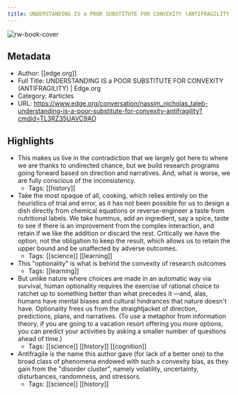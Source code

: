 ```yaml
---
title: UNDERSTANDING IS a POOR SUBSTITUTE FOR CONVEXITY (ANTIFRAGILITY) | Edge.org
---
```

![rw-book-cover](https://readwise-assets.s3.amazonaws.com/static/images/article2.74d541386bbf.png)

## Metadata
- Author: [[edge.org]]
- Full Title: UNDERSTANDING IS a POOR SUBSTITUTE FOR CONVEXITY (ANTIFRAGILITY) | Edge.org
- Category: #articles
- URL: https://www.edge.org/conversation/nassim_nicholas_taleb-understanding-is-a-poor-substitute-for-convexity-antifragility?cmdid=TL3RZ35UAVC9AO

## Highlights
- This makes us live in the contradiction that we largely got here to where we are thanks to undirected chance, but we build research programs going forward based on direction and narratives. And, what is worse, we are fully conscious of the inconsistency.
    - Tags: [[history]] 
- Take the most opaque of all, cooking, which relies entirely on the heuristics of trial and error, as it has not been possible for us to design a dish directly from chemical equations or reverse-engineer a taste from nutritional labels. We take hummus, add an ingredient, say a spice, taste to see if there is an improvement from the complex interaction, and retain if we like the addition or discard the rest. Critically we have the option, not the obligation to keep the result, which allows us to retain the upper bound and be unaffected by adverse outcomes.
    - Tags: [[science]] [[learning]] 
- This "optionality" is what is behind the convexity of research outcomes
    - Tags: [[learning]] 
- But unlike nature where choices are made in an automatic way via survival, human optionality requires the exercise of rational choice to ratchet up to something better than what precedes it —and, alas, humans have mental biases and cultural hindrances that nature doesn't have. Optionality frees us from the straightjacket of direction, predictions, plans, and narratives. (To use a metaphor from information theory, if you are going to a vacation resort offering you more options, you can predict your activities by asking a smaller number of questions ahead of time.)
    - Tags: [[science]] [[history]] [[cognition]] 
- Antifragile is the name this author gave (for lack of a better one) to the broad class of phenomena endowed with such a convexity bias, as they gain from the "disorder cluster", namely volatility, uncertainty, disturbances, randomness, and stressors.
    - Tags: [[science]] [[history]] 
